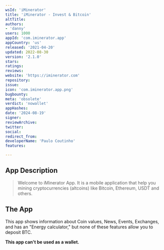 ```yaml
---
wsId: 'iMinerator'
title: 'iMinerator - Invest & Bitcoin'
altTitle: 
authors:
- 'danny'
users: 1000
appId: 'com.iminerator.app'
appCountry: 'us'
released: '2021-04-20'
updated: 2022-08-30
version: '2.1.0'
stars: 
ratings: 
reviews: 
website: 'https://iminerator.com'
repository: 
issue: 
icon: 'com.iminerator.app.png'
bugbounty: 
meta: 'obsolete'
verdict: 'nowallet'
appHashes: 
date: '2024-08-19'
signer: 
reviewArchive: 
twitter: 
social: 
redirect_from: 
developerName: 'Paulo Coutinho'
features: 

---
```


## App Description

> Welcome to iMinerator App. It is a mobile application that help you mining cryptocurrencies (altcoins) like Bitcoin, Ethereum, USDT and others.

## The App

This app shows information about Coin values, News, Events, Exchanges, and has an "Energy calculator," but none of these features allow you to deposit BTC.

**This app can't be used as a wallet.**